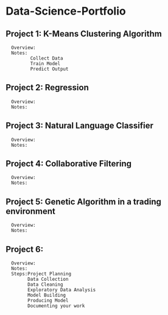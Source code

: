 # Data-Science-Portfolio
## Project 1: K-Means Clustering Algorithm  
      Overview:
      Notes:
             Collect Data
             Train Model
             Predict Output

## Project 2: Regression
      Overview:
      Notes:

## Project 3: Natural Language Classifier
      Overview:
      Notes:

## Project 4: Collaborative Filtering
      Overview:
      Notes:

## Project 5: Genetic Algorithm in a trading environment
      Overview:
      Notes:

## Project 6:
      Overview:
      Notes:
      Steps:Project Planning
            Data Collection
            Data Cleaning
            Exploratory Data Analysis
            Model Building
            Producing Model
            Documenting your work
